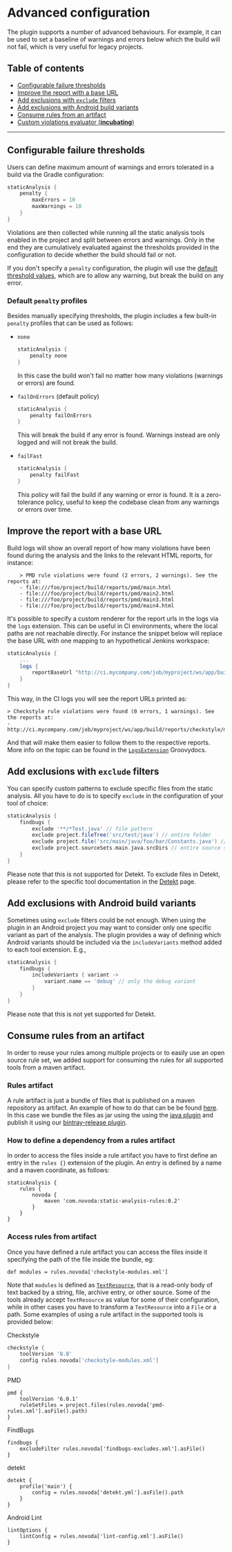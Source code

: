 # Advanced configuration

The plugin supports a number of advanced behaviours. For example, it can be used to set a baseline of warnings and errors below which
the build will not fail, which is very useful for legacy projects.

## Table of contents
 * [Configurable failure thresholds](#configurable-failure-thresholds)
 * [Improve the report with a base URL](#improve-the-report-with-a-base-URL)
 * [Add exclusions with `exclude` filters](#add-exclusions-with-exclude-filters)
 * [Add exclusions with Android build variants](#add-exclusions-with-android-build-variants)
 * [Consume rules from an artifact](#consume-rules-from-an-artifact)
 * [Custom violations evaluator (**incubating**)](incubating/custom-evaluator.md#custom-violations-evaluator-incubating)

---

## Configurable failure thresholds
Users can define maximum amount of warnings and errors tolerated in a build via the Gradle configuration:

```gradle
staticAnalysis {
    penalty {
        maxErrors = 10
        maxWarnings = 10
    }
}
```

Violations are then collected while running all the static analysis tools enabled in the project and split between errors and warnings.
Only in the end they are cumulatively evaluated against the thresholds provided in the configuration to decide whether the build should
fail or not.

If you don't specify a `penalty` configuration, the plugin will use the [default threshold values][penaltyextensioncode], which are to
allow any warning, but break the build on any error.

### Default `penalty` profiles
Besides manually specifying thresholds, the plugin includes a few built-in `penalty` profiles that can be used as follows:

* `none`
    ```gradle
    staticAnalysis {
        penalty none
    }
    ```
    In this case the build won't fail no matter how many violations (warnings or errors) are found.

* `failOnErrors` (default policy)
    ```gradle
    staticAnalysis {
        penalty failOnErrors
    }
    ```
    This will break the build if any error is found. Warnings instead are only logged and will not break the build.

* `failFast`
    ```gradle
    staticAnalysis {
        penalty failFast
    }
    ```
    This policy will fail the build if any warning or error is found. It is a zero-tolerance policy, useful to keep
    the codebase clean from any warnings or errors over time.

## Improve the report with a base URL
Build logs will show an overall report of how many violations have been found during the analysis and the links to
the relevant HTML reports, for instance:

```
    > PMD rule violations were found (2 errors, 2 warnings). See the reports at:
    - file:///foo/project/build/reports/pmd/main.html
    - file:///foo/project/build/reports/pmd/main2.html
    - file:///foo/project/build/reports/pmd/main3.html
    - file:///foo/project/build/reports/pmd/main4.html
```

It's possible to specify a custom renderer for the report urls in the logs via the `logs` extension. This can be useful in CI
environments, where the local paths are not reachable directly. For instance the snippet below will replace the base URL with
one mapping to an hypothetical Jenkins workspace:

```gradle
staticAnalysis {
    ...
    logs {
        reportBaseUrl "http://ci.mycompany.com/job/myproject/ws/app/build/reports"
    }
}
```

This way, in the CI logs you will see the report URLs printed as:

```
> Checkstyle rule violations were found (0 errors, 1 warnings). See the reports at:
- http://ci.mycompany.com/job/myproject/ws/app/build/reports/checkstyle/main.html
```

And that will make them easier to follow them to the respective reports. More info on the topic can be found in the
[`LogsExtension`](blob/master/plugin/src/main/groovy/com/novoda/staticanalysis/LogsExtension.groovy)
Groovydocs.

## Add exclusions with `exclude` filters
You can specify custom patterns to exclude specific files from the static analysis. All you have to do is to specify `exclude`
in the configuration of your tool of choice:

```gradle
staticAnalysis {
    findbugs {
        exclude '**/*Test.java' // file pattern
        exclude project.fileTree('src/test/java') // entire folder
        exclude project.file('src/main/java/foo/bar/Constants.java') // specific file
        exclude project.sourceSets.main.java.srcDirs // entire source set
    }
}
```

Please note that this is not supported for Detekt. To exclude files in Detekt, please refer to the specific tool documentation
in the [Detekt](tools/detekt.md#exclude-files-from-detekt-analysis) page.

## Add exclusions with Android build variants
Sometimes using `exclude` filters could be not enough. When using the plugin in an Android project you may want to consider
only one specific variant as part of the analysis. The plugin provides a way of defining which Android variants should be included
via the `includeVariants` method added to each tool extension. E.g.,

```gradle
staticAnalysis {
    findbugs {
        includeVariants { variant ->
            variant.name == 'debug' // only the debug variant
        }
    }
}
```

Please note that this is not yet supported for Detekt.

[penaltyextensioncode]: https://github.com/novoda/gradle-static-analysis-plugin/blob/master/plugin/src/main/groovy/com/novoda/staticanalysis/PenaltyExtension.groovy


## Consume rules from an artifact     

In order to reuse your rules among multiple projects or to easily use an open source rule set, we added support for consuming the 
rules for all supported tools from a maven artifact. 


### Rules artifact

A rule artifact is just a bundle of files that is published on a maven repository as artifact. An example of how to do that can be be found [here](https://github.com/novoda/novoda/blob/master/scaffolding/build.gradle).
In this case we bundle the files as jar using the using the [java plugin](https://docs.gradle.org/current/userguide/java_plugin.html) and publish it using our [bintray-release plugin](https://github.com/novoda/bintray-release). 


### How to define a dependency from a rules artifact
In order to access the files inside a rule artifact you have to first define an entry in the `rules {}` extension of the plugin. An entry is defined by a name and a maven coordinate, as follows:
```
staticAnalysis {
    rules {
        novoda {
            maven 'com.novoda:static-analysis-rules:0.2'
        }
    }
}
```

### Access rules from artifact

Once you have defined a rule artifact you can access the files inside it specifying the path of the file inside the bundle, eg:
```
def modules = rules.novoda['checkstyle-modules.xml']
```
Note that `modules` is defined as [`TextResource`](https://docs.gradle.org/current/dsl/org.gradle.api.resources.TextResource.html), that is a read-only body of text backed by a string, file, archive entry, or other source. Some of the tools already accept `TextResource` as value for some of their configuration, while in other cases you have to transform a `TextResource` into a `File` or a path. Some examples of using a rule artifact in the supported tools is provided below:

Checkstyle
```gradle
checkstyle {
    toolVersion '8.8'
    config rules.novoda['checkstyle-modules.xml']
}
```

PMD
```
pmd {
    toolVersion '6.0.1'
    ruleSetFiles = project.files(rules.novoda['pmd-rules.xml'].asFile().path)
}
```

FindBugs
```
findbugs {
    excludeFilter rules.novoda['findbugs-excludes.xml'].asFile()
}
```

detekt
```
detekt {
    profile('main') {
        config = rules.novoda['detekt.yml'].asFile().path
    }
}
```

Android Lint
```
lintOptions {
    lintConfig = rules.novoda['lint-config.xml'].asFile()
}
```
